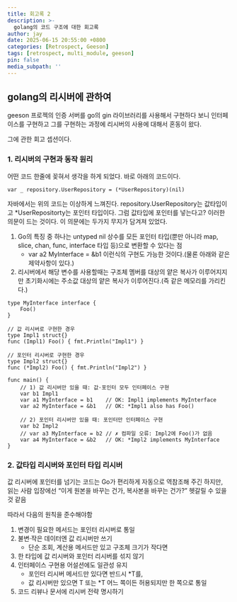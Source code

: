 ```yaml
---
title: 회고록 2
description: >-
  golang의 코드 구조에 대한 회고록
author: jay
date: 2025-06-15 20:55:00 +0800
categories: [Retrospect, Geeson]
tags: [retrospect, multi_module, geeson]
pin: false
media_subpath: ''
---
```


## golang의 리시버에 관하여

geeson 프로젝의 인증 서버를 go의 gin 라이브러리를 사용해서 구현하다 보니 인터페이스를 구현하고 그를 구현하는 과정에 리시버의 사용에 대해서 혼동이 왔다.

그에 관한 회고 셉션이다.

### 1. 리시버의 구현과 동작 원리

어떤 코드 한줄에 꽂혀서 생각을 하게 되었다. 바로 아래의 코드이다.
``` 
var _ repository.UserRepository = (*UserRepository)(nil)
```
자바에서는 위의 코드는 이상하게 느껴진다. repository.UserRepository는 값타입이고 *UserRepositorty는 포인터 타입이다. 그럼 값타입에 포인터를 넣는다고? 이러한 의문이 드는 것이다.
이 의문에는 두가지 무지가 담겨져 있었다.
1. Go의 특징 중 하나는 untyped nil 상수를 모든 포인터 타입(뿐만 아니라 map, slice, chan, func, interface 타입 등)으로 변환할 수 있다는 점
   - var a2 MyInterface = &b1 이런식의 구현도 가능한 것이다.(물론 아래와 같은 제약사항이 있다.)
2. 리시버에서 해당 변수를 사용할때는 구조체 멤버를 대상의 얕은 복사가 이루어지지만 초기화시에는 주소값 대상의 얕은 복사가 이루어진다.(즉 같은 메모리를 가리킨다.)


```
type MyInterface interface {
    Foo()
}

// 값 리시버로 구현한 경우
type Impl1 struct{}
func (Impl1) Foo() { fmt.Println("Impl1") }

// 포인터 리시버로 구현한 경우
type Impl2 struct{}
func (*Impl2) Foo() { fmt.Println("Impl2") }

func main() {
    // 1) 값 리시버만 있을 때: 값·포인터 모두 인터페이스 구현
    var b1 Impl1
    var a1 MyInterface = b1    // OK: Impl1 implements MyInterface
    var a2 MyInterface = &b1   // OK: *Impl1 also has Foo()

    // 2) 포인터 리시버만 있을 때: 포인터만 인터페이스 구현
    var b2 Impl2
    // var a3 MyInterface = b2 // ✗ 컴파일 오류: Impl2에 Foo()가 없음
    var a4 MyInterface = &b2   // OK: *Impl2 implements MyInterface
}
```

### 2. 값타입 리시버와 포인터 타입 리시버

값 리시버에 포인터를 넘기는 코드는 Go가 편리하게 자동으로 역참조해 주긴 하지만, 읽는 사람 입장에선 “이게 원본을 바꾸는 건가, 복사본을 바꾸는 건가?” 헷갈릴 수 있을 것 같음

따라서 다음의 원칙을 준수해야함

1. 변경이 필요한 메서드는 포인터 리시버로 통일
2. 불변·작은 데이터엔 값 리시버만 쓰기
   - 단순 조회, 계산용 메서드만 있고 구조체 크기가 작다면
3. 한 타입에 값 리시버와 포인터 리시버를 섞지 않기
4. 인터페이스 구현용 어설션에도 일관성 유지
   - 포인터 리시버 메서드만 있다면 반드시 *T를,
   - 값 리시버만 있으면 T 또는 *T 어느 쪽이든 허용되지만 한 쪽으로 통일
5. 코드 리뷰나 문서에 리시버 전략 명시하기
